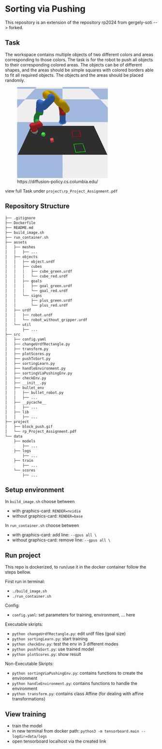 # Sorting via Pushing
This repository is an extension of the repository rp2024 from gergely-soti --> forked.

## Task

The workspace contains multiple objects of two different colors and areas corresponding to those colors. The task is for the robot to push all objects to their corresponding colored areas. The objects can be of different shapes, and the areas should be simple squares with colored borders able to fit all required objects. The objects and the areas should be placed randomly.

<figure>
<img src="project/block_push.gif" alt="exampleReplaceWithOurVideo" width="300"/>
<figcaption>https://diffusion-policy.cs.columbia.edu/</figcaption>
</figure>

view full Task under ``project\rp_Project_Assignment.pdf``

## Repository Structure

```rp2024
├── .gitignore
├── Dockerfile
├── README.md
├── build_image.sh
├── run_container.sh
├── assets
│   ├── meshes
│   │   ├── ...
│   ├── objects
│   │   ├── object.urdf
│   │   ├── cubes
│   │   │   ├── cube_green.urdf
│   │   │   └── cube_red.urdf
│   │   ├── goals
│   │   │   ├── goal_green.urdf
│   │   │   └── goal_red.urdf
│   │   └── signs
│   │       ├── plus_green.urdf
│   │       └── plus_red.urdf
│   ├── urdf
│   │   ├── robot.urdf
│   │   └── robot_without_gripper.urdf
│   └── util
│       ├── ...
├── src
│   ├── config.yaml
│   ├── changeUrdfRectangle.py
│   ├── transform.py
│   ├── plotScores.py
│   ├── pushToSort.py
│   ├── sortingLearn.py
│   ├── handleEnvironment.py
│   ├── sortingViaPushingEnv.py
│   ├── checkEnv.py
│   ├── __init__.py
│   ├── bullet_env
│   │   ├── bullet_robot.py
│   │   ├── ...
│   ├── __pycache__
│   │   ├── ...
│   ├── lib
│   │   ├── ...
├── project
│   ├── block_push.gif
│   └── rp_Project_Assignment.pdf
└── data
    ├── models
        ├── ...
    ├── logs
        ├── ...
    ├── train
        ├── ...
    └── scores
        ├── ...
```

## Setup environment
In `build_image.sh` choose between
* with graphics-card: `RENDER=nvidia`
* without graphics-card: `RENDER=base`

In `run_container.sh` choose between
* with graphics-card: add line: `--gpus all \`
* without graphics-card: remove line: `--gpus all \`

## Run project
This repo is dockerized, to run/use it in the docker container follow the steps bellow.

First run in terminal:
* `./build_image.sh`
* `./run_container.sh`

Config:

* `config.yaml`: set parameters for training, environment, ... here

Executable skripts:

* `python changeUrdfRectangle.py`: edit urdf files (goal size)
* `python sortingLearn.py`: start training
* `python checkEnv.py`: test the env in 3 different modes
* `python pushToSort.py`: use trained model
* `python plotScores.py`: show result

Non-Executable Skripts:

* `python sortingViaPushingEnv.py`: contains functions to create the environment
* `python handleEnvironment.py`: contains functions to handle the environment
* `python transform.py`: contains class Affine (for dealing with affine transformations)

## View training
* train the model
* in new terminal from docker path: `python3 -m tensorboard.main --logdir=data/logs`
* open tensorboard localhost via the created link
